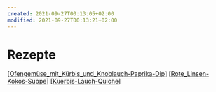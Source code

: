 ```yaml
---
created: 2021-09-27T00:13:05+02:00
modified: 2021-09-27T00:13:21+02:00
---
```


# Rezepte

[[Ofengemüse_mit_Kürbis_und_Knoblauch-Paprika-Dip]]
[[Rote_Linsen-Kokos-Suppe]]
[[Kuerbis-Lauch-Quiche]]

[//begin]: # "Autogenerated link references for markdown compatibility"
[Ofengemüse_mit_Kürbis_und_Knoblauch-Paprika-Dip]: Ofengemüse_mit_Kürbis_und_Knoblauch-Paprika-Dip "Ofengemüse mit Kürbis und Knoblauch-Paprika-Dip"
[Rote_Linsen-Kokos-Suppe]: Rote_Linsen-Kokos-Suppe "Rote Linsen-Kokos-Suppe"
[Kuerbis-Lauch-Quiche]: Kuerbis-Lauch-Quiche "Kürbis-Lauch-Quiche"
[//end]: # "Autogenerated link references"